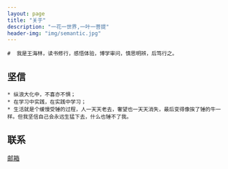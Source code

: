 ```yaml
---
layout: page
title: "关于"
description: "一花一世界,一叶一菩提"
header-img: "img/semantic.jpg"
---
```




    #  我是王海林，读书修行，感悟体验，博学审问，慎思明辨，后笃行之。
    
## 坚信

    * 纵浪大化中，不喜亦不惧；
    * 在学习中实践，在实践中学习；
    * 生活就是个缓慢受锤的过程，人一天天老去，奢望也一天天消失，最后变得像挨了锤的牛一样。但我坚信自己会永远生猛下去，什么也锤不了我。
    


## 联系

[邮箱](hailln@163.com)
